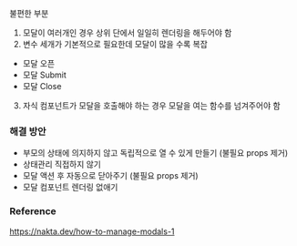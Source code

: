 불편한 부분

1. 모달이 여러개인 경우 상위 단에서 일일히 렌더링을 해두어야 함
2. 변수 세개가 기본적으로 필요한데 모달이 많을 수록 복잡

- 모달 오픈
- 모달 Submit
- 모달 Close

3. 자식 컴포넌트가 모달을 호출해야 하는 경우 모달을 여는 함수를 넘겨주어야 함

### 해결 방안

- 부모의 상태에 의지하지 않고 독립적으로 열 수 있게 만들기 (불필요 props 제거)
- 상태관리 직접하지 않기
- 모달 액션 후 자동으로 닫아주기 (불필요 props 제거)
- 모달 컴포넌트 렌더링 없애기

### Reference

https://nakta.dev/how-to-manage-modals-1
